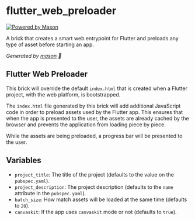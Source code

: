 # flutter_web_preloader

[![Powered by Mason](https://img.shields.io/endpoint?url=https%3A%2F%2Ftinyurl.com%2Fmason-badge)](https://github.com/felangel/mason)

A brick that creates a smart web entrypoint for Flutter and preloads any type of asset before starting an app.

_Generated by [mason][1] 🧱_

## Flutter Web Preloader

This brick will override the default `index.html` that is created when a Flutter project, with the web platform, is bootstrapped.

The `index.html` file generated by this brick will add additional JavaScript code
in order to preload assets used by the Flutter app. This ensures that when the app is
presented to the user, the assets are already cached by the browser and prevents
the application from loading piece by piece.

While the assets are being preloaded, a progress bar will be presented
to the user.

## Variables

 - `project_title`: The title of the project (defaults to the value on the `pubspec.yaml`).
 - `project_description`: The project description (defaults to the `name` attribute in the `pubspec.yaml`).
 - `batch_size`: How match assets will be loaded at the same time (defaults to `20`).
 - `canvaskit`: If the app uses `canvaskit` mode or not (defaults to `true`).



[1]: https://github.com/felangel/mason

